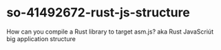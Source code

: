 # so-41492672-rust-js-structure
How can you compile a Rust library to target asm.js? aka Rust JavaScriút big application structure
